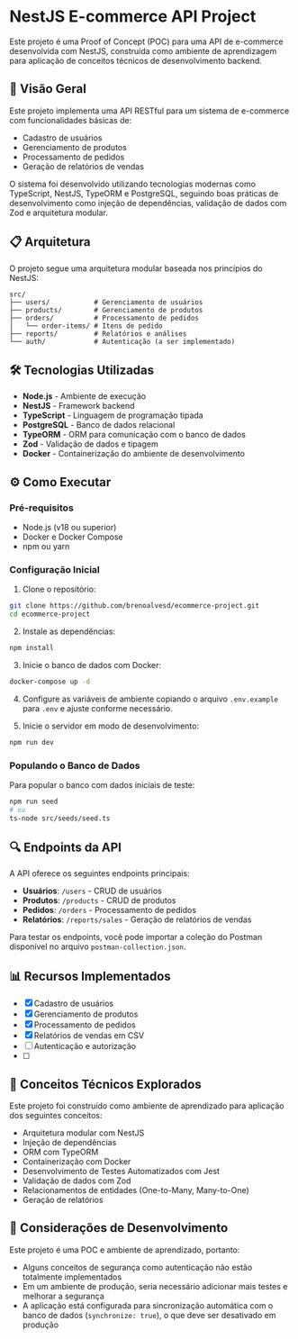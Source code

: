 # NestJS E-commerce API Project

Este projeto é uma Proof of Concept (POC) para uma API de e-commerce desenvolvida com NestJS, construída como ambiente de aprendizagem para aplicação de conceitos técnicos de desenvolvimento backend.

## 🚀 Visão Geral

Este projeto implementa uma API RESTful para um sistema de e-commerce com funcionalidades básicas de:
- Cadastro de usuários
- Gerenciamento de produtos
- Processamento de pedidos
- Geração de relatórios de vendas

O sistema foi desenvolvido utilizando tecnologias modernas como TypeScript, NestJS, TypeORM e PostgreSQL, seguindo boas práticas de desenvolvimento como injeção de dependências, validação de dados com Zod e arquitetura modular.

## 📋 Arquitetura

O projeto segue uma arquitetura modular baseada nos princípios do NestJS:

```
src/
├── users/           # Gerenciamento de usuários
├── products/        # Gerenciamento de produtos
├── orders/          # Processamento de pedidos
│   └── order-items/ # Itens de pedido
├── reports/         # Relatórios e análises
└── auth/            # Autenticação (a ser implementado)
```

## 🛠️ Tecnologias Utilizadas

- **Node.js** - Ambiente de execução
- **NestJS** - Framework backend
- **TypeScript** - Linguagem de programação tipada
- **PostgreSQL** - Banco de dados relacional
- **TypeORM** - ORM para comunicação com o banco de dados
- **Zod** - Validação de dados e tipagem
- **Docker** - Containerização do ambiente de desenvolvimento

## ⚙️ Como Executar

### Pré-requisitos

- Node.js (v18 ou superior)
- Docker e Docker Compose
- npm ou yarn

### Configuração Inicial

1. Clone o repositório:
```bash
git clone https://github.com/brenoalvesd/ecommerce-project.git
cd ecommerce-project
```

2. Instale as dependências:
```bash
npm install
```

3. Inicie o banco de dados com Docker:
```bash
docker-compose up -d
```

4. Configure as variáveis de ambiente copiando o arquivo `.env.example` para `.env` e ajuste conforme necessário.

5. Inicie o servidor em modo de desenvolvimento:
```bash
npm run dev
```

### Populando o Banco de Dados

Para popular o banco com dados iniciais de teste:

```bash
npm run seed
# ou
ts-node src/seeds/seed.ts
```

## 🔍 Endpoints da API

A API oferece os seguintes endpoints principais:

- **Usuários**: `/users` - CRUD de usuários
- **Produtos**: `/products` - CRUD de produtos
- **Pedidos**: `/orders` - Processamento de pedidos
- **Relatórios**: `/reports/sales` - Geração de relatórios de vendas

Para testar os endpoints, você pode importar a coleção do Postman disponível no arquivo `postman-collection.json`.

## 📊 Recursos Implementados

- [x] Cadastro de usuários
- [x] Gerenciamento de produtos
- [x] Processamento de pedidos
- [x] Relatórios de vendas em CSV
- [ ] Autenticação e autorização
- [ ] 

## 🧪 Conceitos Técnicos Explorados

Este projeto foi construído como ambiente de aprendizado para aplicação dos seguintes conceitos:

- Arquitetura modular com NestJS
- Injeção de dependências
- ORM com TypeORM
- Containerização com Docker
- Desenvolvimento de Testes Automatizados com Jest
- Validação de dados com Zod
- Relacionamentos de entidades (One-to-Many, Many-to-One)
- Geração de relatórios

## 🔧 Considerações de Desenvolvimento

Este projeto é uma POC e ambiente de aprendizado, portanto:

- Alguns conceitos de segurança como autenticação não estão totalmente implementados
- Em um ambiente de produção, seria necessário adicionar mais testes e melhorar a segurança
- A aplicação está configurada para sincronização automática com o banco de dados (`synchronize: true`), o que deve ser desativado em produção